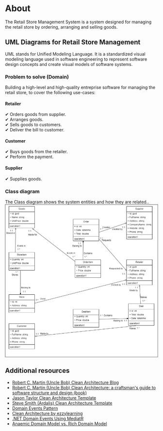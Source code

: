 # About
The Retail Store Management System is a system designed for managing the retail store by ordering, arranging and selling goods.

## UML Diagrams for Retail Store Management
UML stands for Unified Modeling Language. It is a standardized visual modeling language used in software engineering to represent software design concepts and create visual models of software systems.
### Problem to solve (Domain)
Building a high-level and high-quality entreprise software for managing the retail store, to cover the following use-cases:  
#### Retailer
✔ Orders goods from supplier.  
✔ Arranges goods.   
✔ Sells goods to customers.   
✔ Deliver the bill to customer.  

#### Customer
✔ Buys goods from the retailer.  
✔ Perform the payment.  

#### Supplier
✔ Supplies goods.  

### Class diagram
The Class diagram shows the system entities and how they are related..   
![Retail Store Management System class diagram](./docs/assets/class-diagram.png)


## Additional resources
* [Robert C. Martin (Uncle Bob) Clean Architecture Blog](https://blog.cleancoder.com/uncle-bob/2012/08/13/the-clean-architecture.html)
* [Robert C. Martin (Uncle Bob) Clean Architecture: a craftsman's guide to software structure and design (book)](https://www.amazon.es/-/pt/dp/0134494164/ref=asc_df_0134494164/?tag=ptgogshpadde-21&linkCode=df0&hvadid=633475003571&hvpos=&hvnetw=g&hvrand=377167890099432971&hvpone=&hvptwo=&hvqmt=&hvdev=c&hvdvcmdl=&hvlocint=&hvlocphy=1011759&hvtargid=pla-423658477418&psc=1)
* [Jason Taylor Clean Architecture Template](https://github.com/jasontaylordev/CleanArchitecture/tree/f19bd21075a94d0c47b3b212734aba26db9abde7)
* [Steve Smith (Ardalis) Clean Architecture Template](https://github.com/ardalis/CleanArchitecture/tree/55b9e4a2ccc319e9c6f387ed17595e4ef622d8a6)
* [Domain Events Pattern](https://lostechies.com/jimmybogard/2014/05/13/a-better-domain-events-pattern/)
* [Clean Architecture by ezzylearning](https://www.ezzylearning.net/tutorial/a-guide-for-building-software-with-clean-architecture)
* [.NET Domain Events Using MediatR](https://wrapt.dev/blog/dotnet-domain-events)
* [Anaemic Domain Model vs. Rich Domain Model](https://dev.to/crovitz/have-you-anemic-or-rich-domain-model-2ala)